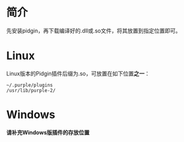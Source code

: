 # 简介 #

先安装pidgin，再下载编译好的.dll或.so文件，将其放置到指定位置即可。

# Linux #
Linux版本的Pidgin插件后缀为.so，可放置在如下位置**之一**：
```
~/.purple/plugins
/usr/lib/purple-2/
```


# Windows #
**请补充Windows版插件的存放位置**